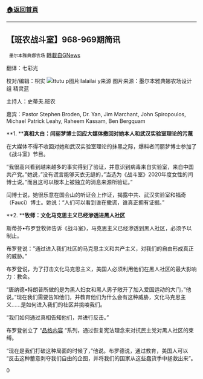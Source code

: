 ###  [:house:返回首頁](https://github.com/ourhimalayas/txt)
---

## 【班农战斗室】968-969期简讯
` 墨尔本雅典娜农场` [轉載自GNews](https://gnews.org/zh-hans/1267946/)

翻译：七彩光

校对/编辑：枳实
![]()![](https://gnews-media-offload.s3.amazonaws.com/wp-content/uploads/2021/05/24004012/968-969_.png)ttutu p图片llalailai y来源
图片来源：墨尔本雅典娜农场设计组 精灵蓝

主持人：史蒂夫.班农

嘉宾：Pastor Stephen Broden, Dr. Yan, Jim Marchant, John Spiropoulos, Michael Patrick Leahy, Raheem Kassam, Ben Bergquam

**1. ****真相大白：闫丽梦博士回应大媒体撤回对她本人和武汉实验室理论的污蔑**

在大媒体不得不收回对她和武汉实验室理论的抹黑之际，爆料者闫丽梦博士参加了《战斗室》节目。

”我很高兴看到越来越多的事实得到了验证，并意识到病毒来自实验室，来自中国共产党。”她说，”没有谎言能够天衣无缝的，”当选为《战斗室》2020年度女性的闫博士说。”而且这可以根本上被独立的消息来源所验证。”

闫博士说，她很乐意在国会山的听证会上作证，揭露中共、武汉实验室和福奇（Fauci）博士。她说：“人们可以看到谁在撒谎，谁真正拥有证据。”

**2. ****牧师：文化马克思主义已经渗透进黑人社区**

斯蒂芬•布罗登牧师告诉《战斗室》，马克思主义已经渗透到黑人社区，必须予以制止。

布罗登说：”通过进入我们社区的马克思主义和共产主义，对我们的自由形成真正的威胁。”

布罗登说，为了打击文化马克思主义，美国人必须利用他们在黑人社区的最大影响力：教会。

“唐纳德•特朗普所做的是为黑人妇女和黑人男子敞开了加入爱国运动的大门，”他说。”现在我们需要告知他们，并教育他们为什么会有这种威胁，文化马克思主义……是如何进入我们的社区并挑唆我们。

“我们如何通过真相告知他们，并进行反击。”

布罗登创立了 “[品格内容](https://www.contentofcharacterseries.com/pastor-stephen-broden) “系列，通过恢复宪法理念来对抗民主党对黑人社区的束缚。

“现在是我们打破这种局面的时候了，”他说。布罗德说，通过教育，美国人可以 “反击这种蓄意剥夺我们自由的企图，并将我们的国家从这些蠢货手中拯救出来”。

0
